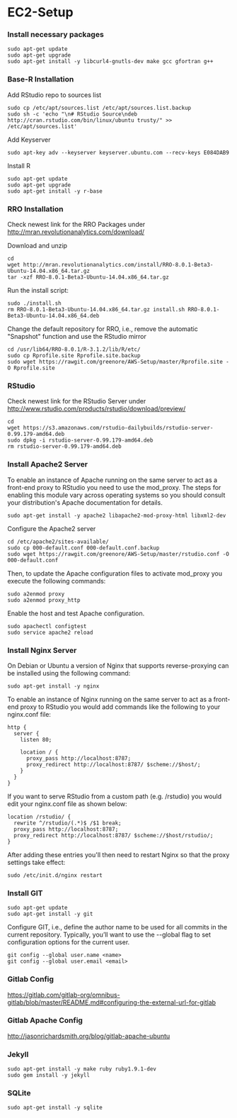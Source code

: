 # EC2-Setup

### Install necessary packages

```
sudo apt-get update
sudo apt-get upgrade
sudo apt-get install -y libcurl4-gnutls-dev make gcc gfortran g++
```

### Base-R Installation
Add RStudio repo to sources list
```
sudo cp /etc/apt/sources.list /etc/apt/sources.list.backup
sudo sh -c 'echo "\n# RStudio Source\ndeb http://cran.rstudio.com/bin/linux/ubuntu trusty/" >> /etc/apt/sources.list'
```

Add Keyserver
```
sudo apt-key adv --keyserver keyserver.ubuntu.com --recv-keys E084DAB9
```

Install R
```
sudo apt-get update
sudo apt-get upgrade
sudo apt-get install -y r-base
```

### RRO Installation
Check newest link for the RRO Packages under http://mran.revolutionanalytics.com/download/

Download and unzip
```
cd
wget http://mran.revolutionanalytics.com/install/RRO-8.0.1-Beta3-Ubuntu-14.04.x86_64.tar.gz
tar -xzf RRO-8.0.1-Beta3-Ubuntu-14.04.x86_64.tar.gz
```

Run the install script:
```
sudo ./install.sh
rm RRO-8.0.1-Beta3-Ubuntu-14.04.x86_64.tar.gz install.sh RRO-8.0.1-Beta3-Ubuntu-14.04.x86_64.deb
```

Change the default repository for RRO, i.e., remove the automatic "Snapshot" function and use the RStudio mirror
```
cd /usr/lib64/RRO-8.0.1/R-3.1.2/lib/R/etc/
sudo cp Rprofile.site Rprofile.site.backup
sudo wget https://rawgit.com/greenore/AWS-Setup/master/Rprofile.site -O Rprofile.site
```

### RStudio
Check newest link for the RStudio Server under http://www.rstudio.com/products/rstudio/download/preview/

```
cd
wget https://s3.amazonaws.com/rstudio-dailybuilds/rstudio-server-0.99.179-amd64.deb
sudo dpkg -i rstudio-server-0.99.179-amd64.deb
rm rstudio-server-0.99.179-amd64.deb
```

### Install Apache2 Server
To enable an instance of Apache running on the same server to act as a front-end proxy to RStudio you need to use the mod_proxy. The steps for enabling this module vary across operating systems so you should consult your distribution's Apache documentation for details.

```
sudo apt-get install -y apache2 libapache2-mod-proxy-html libxml2-dev
```

Configure the Apache2 server
```
cd /etc/apache2/sites-available/
sudo cp 000-default.conf 000-default.conf.backup
sudo wget https://rawgit.com/greenore/AWS-Setup/master/rstudio.conf -O 000-default.conf
```

Then, to update the Apache configuration files to activate mod_proxy you execute the following commands:
```
sudo a2enmod proxy
sudo a2enmod proxy_http
```

Enable the host and test Apache configuration.
```
sudo apachectl configtest
sudo service apache2 reload
```

### Install Nginx Server

On Debian or Ubuntu a version of Nginx that supports reverse-proxying can be installed using the following command:
```
sudo apt-get install -y nginx
```

To enable an instance of Nginx running on the same server to act as a front-end proxy to RStudio you would add commands like the following to your nginx.conf file:

```
http {
  server {
    listen 80;
    
    location / {
      proxy_pass http://localhost:8787;
      proxy_redirect http://localhost:8787/ $scheme://$host/;
    }
  }
}
```

If you want to serve RStudio from a custom path (e.g. /rstudio) you would edit your nginx.conf file as shown below:

```
location /rstudio/ {
  rewrite ^/rstudio/(.*)$ /$1 break;
  proxy_pass http://localhost:8787;
  proxy_redirect http://localhost:8787/ $scheme://$host/rstudio/;
}
```

After adding these entries you'll then need to restart Nginx so that the proxy settings take effect:
```
sudo /etc/init.d/nginx restart
```

### Install GIT
```
sudo apt-get update
sudo apt-get install -y git
```

Configure GIT, i.e., define the author name to be used for all commits in the current repository. Typically, you’ll want to use the --global flag to set configuration options for the current user.

```
git config --global user.name <name>
git config --global user.email <email>
```

### Gitlab Config
https://gitlab.com/gitlab-org/omnibus-gitlab/blob/master/README.md#configuring-the-external-url-for-gitlab

### Gitlab Apache Config
http://jasonrichardsmith.org/blog/gitlab-apache-ubuntu

### Jekyll
```
sudo apt-get install -y make ruby ruby1.9.1-dev
sudo gem install -y jekyll
```

### SQLite
```
sudo apt-get install -y sqlite
```

